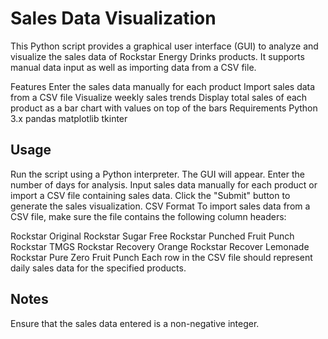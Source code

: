 # Sales Data Visualization
This Python script provides a graphical user interface (GUI) to analyze and visualize the sales data of Rockstar Energy Drinks products. It supports manual data input as well as importing data from a CSV file.

Features
Enter the sales data manually for each product
Import sales data from a CSV file
Visualize weekly sales trends
Display total sales of each product as a bar chart with values on top of the bars
Requirements
Python 3.x
pandas
matplotlib
tkinter

## Usage
Run the script using a Python interpreter. The GUI will appear.
Enter the number of days for analysis.
Input sales data manually for each product or import a CSV file containing sales data.
Click the "Submit" button to generate the sales visualization.
CSV Format
To import sales data from a CSV file, make sure the file contains the following column headers:

Rockstar Original
Rockstar Sugar Free
Rockstar Punched Fruit Punch
Rockstar TMGS
Rockstar Recovery Orange
Rockstar Recover Lemonade
Rockstar Pure Zero Fruit Punch
Each row in the CSV file should represent daily sales data for the specified products.

## Notes
Ensure that the sales data entered is a non-negative integer.

